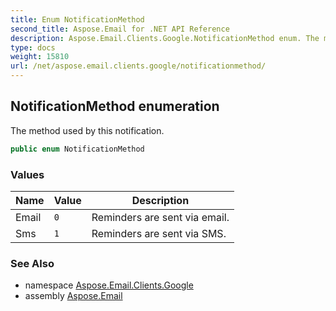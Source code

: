 ```yaml
---
title: Enum NotificationMethod
second_title: Aspose.Email for .NET API Reference
description: Aspose.Email.Clients.Google.NotificationMethod enum. The method used by this notification
type: docs
weight: 15810
url: /net/aspose.email.clients.google/notificationmethod/
---
```

## NotificationMethod enumeration

The method used by this notification.

```csharp
public enum NotificationMethod
```

### Values

| Name | Value | Description |
| --- | --- | --- |
| Email | `0` | Reminders are sent via email. |
| Sms | `1` | Reminders are sent via SMS. |

### See Also

* namespace [Aspose.Email.Clients.Google](../../aspose.email.clients.google/)
* assembly [Aspose.Email](../../)


